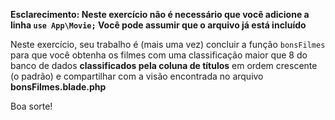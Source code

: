 **Esclarecimento: Neste exercício não é necessário que você adicione a linha `use App\Movie;` Você pode assumir que o arquivo já está incluído**

Neste exercício, seu trabalho é (mais uma vez) concluir a função `bonsFilmes` para que você obtenha os filmes com uma classificação maior que 8 do banco de dados **classificados pela coluna de títulos** em ordem crescente (o padrão) e compartilhar com a visão encontrada no arquivo **bonsFilmes.blade.php**

Boa sorte!